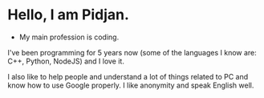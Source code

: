 # Hello, I am Pidjan.

* My main profession is coding.

I've been programming for 5 years now (some of the languages I know are: C++, Python, NodeJS) and I love it.

I also like to help people and understand a lot of things related to PC and know how to use Google properly. I like anonymity and speak English well. 
